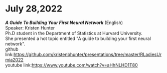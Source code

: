 # July 28,2022
***A Guide To Building Your First Neural Network*** (English)<br/>
Speaker: Kristen Hunter<br/>
Ph.D student in the Department of Statistics at Hurvard University.<br/>
She presented a hot topic entitled "A guide to building your first neural network".<br/>
github link:https://github.com/kristenbhunter/presentations/tree/master/RLadiesUrmia2022<br/>
youtube link:https://www.youtube.com/watch?v=aHhNLHD1T80
